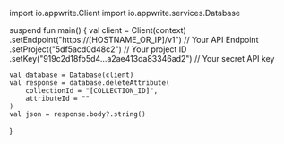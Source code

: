 import io.appwrite.Client
import io.appwrite.services.Database

suspend fun main() {
    val client = Client(context)
      .setEndpoint("https://[HOSTNAME_OR_IP]/v1") // Your API Endpoint
      .setProject("5df5acd0d48c2") // Your project ID
      .setKey("919c2d18fb5d4...a2ae413da83346ad2") // Your secret API key

    val database = Database(client)
    val response = database.deleteAttribute(
        collectionId = "[COLLECTION_ID]",
        attributeId = ""
    )
    val json = response.body?.string()
}